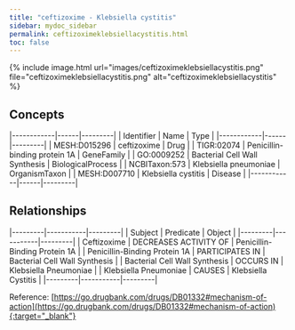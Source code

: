 ```yaml
---
title: "ceftizoxime - Klebsiella cystitis"
sidebar: mydoc_sidebar
permalink: ceftizoximeklebsiellacystitis.html
toc: false 
---
```


{% include image.html url="images/ceftizoximeklebsiellacystitis.png" file="ceftizoximeklebsiellacystitis.png" alt="ceftizoximeklebsiellacystitis" %}

## Concepts

|------------|------|---------|
| Identifier | Name | Type    |
|------------|------|---------|
| MESH:D015296 | ceftizoxime | Drug |
| TIGR:02074 | Penicillin-binding protein 1A | GeneFamily |
| GO:0009252 | Bacterial Cell Wall Synthesis | BiologicalProcess |
| NCBITaxon:573 | Klebsiella pneumoniae | OrganismTaxon |
| MESH:D007710 | Klebsiella cystitis | Disease |
|------------|------|---------|

## Relationships

|---------|-----------|---------|
| Subject | Predicate | Object  |
|---------|-----------|---------|
| Ceftizoxime | DECREASES ACTIVITY OF | Penicillin-Binding Protein 1A |
| Penicillin-Binding Protein 1A | PARTICIPATES IN | Bacterial Cell Wall Synthesis |
| Bacterial Cell Wall Synthesis | OCCURS IN | Klebsiella Pneumoniae |
| Klebsiella Pneumoniae | CAUSES | Klebsiella Cystitis |
|---------|-----------|---------|

Reference: [https://go.drugbank.com/drugs/DB01332#mechanism-of-action](https://go.drugbank.com/drugs/DB01332#mechanism-of-action){:target="_blank"}